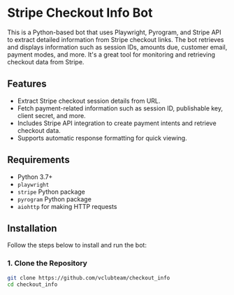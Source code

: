 # Stripe Checkout Info Bot

This is a Python-based bot that uses Playwright, Pyrogram, and Stripe API to extract detailed information from Stripe checkout links. The bot retrieves and displays information such as session IDs, amounts due, customer email, payment modes, and more. It's a great tool for monitoring and retrieving checkout data from Stripe.

## Features

- Extract Stripe checkout session details from URL.
- Fetch payment-related information such as session ID, publishable key, client secret, and more.
- Includes Stripe API integration to create payment intents and retrieve checkout data.
- Supports automatic response formatting for quick viewing.

## Requirements

- Python 3.7+
- `playwright`
- `stripe` Python package
- `pyrogram` Python package
- `aiohttp` for making HTTP requests

## Installation

Follow the steps below to install and run the bot:

### 1. Clone the Repository

```bash
git clone https://github.com/vclubteam/checkout_info
cd checkout_info
